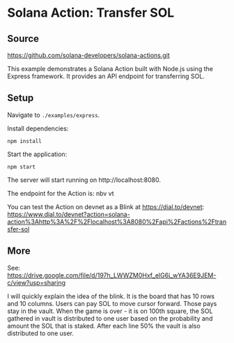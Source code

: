 # Solana Action: Transfer SOL

## Source
https://github.com/solana-developers/solana-actions.git 

This example demonstrates a Solana Action built with Node.js using the Express
framework. It provides an API endpoint for transferring SOL.

## Setup

Navigate to `./examples/express`.

Install dependencies:

```
npm install
```

Start the application:

```
npm start
```

The server will start running on http://localhost:8080.

The endpoint for the Action is: nbv vt

You can test the Action on devnet as a Blink at https://dial.to/devnet:
https://www.dial.to/devnet?action=solana-action%3Ahttp%3A%2F%2Flocalhost%3A8080%2Fapi%2Factions%2Ftransfer-sol

## More

See:
https://drive.google.com/file/d/197h_LWWZM0Hxf_elG6j_wYA36E9JEM-c/view?usp=sharing

I will quickly explain the idea of the blink. It is the board that has 10 rows and 10 columns. Users can pay SOL to move cursor forward. Those pays stay in the vault. When the game is over - it is on 100th square, the SOL gathered in vault is distributed to one user based on the probability and amount the SOL that is staked. After each line 50% the vault is also distributed to one user.